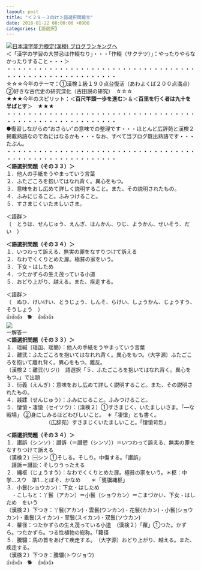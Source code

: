 ```yaml
---
layout: post
title: "＜２９－３向け＞語選択問題⑲"
date: 2018-01-22 00:00:00 +0900
categories: [語選択]
---
```


[![](/syuusyuu9701/assets/images/＜２９－３向け＞語選択問題⑲-br_c_3028_1.gif)](http://blog.with2.net/link.php?1659096:3028 "日本漢字能力検定(漢検) ブログランキングへ")[日本漢字能力検定(漢検) ブログランキングへ](http://blog.with2.net/link.php?1659096:3028)  
＜「漢字の学習の大禁忌は作輟なり」・・・「作輟（サクテツ）」：やったりやらなかったりすること・・・＞  
・・・・・・・・・・・・・・・・・・・・・・・・・・・・・・・・・・・・・・・・・・・・・・・・・・・・・・・・・  
☆☆☆今年のテーマ：①漢検１級１９０点台復活（あわよくば２００点満点）　②好きな古代史の研究深化（古田説の研究）　☆☆☆  
★★★今年のスピリット：＜**百尺竿頭一歩を進む**＞＆＜**百里を行く者は九十を半ばとす**＞　★★★  
・・・・・・・・・・・・・・・・・・・・・・・・・・・・・・・・・・・・・・・・・・・・・・・・・・・・・・・・・  
●復習しながらの“おさらい”の意味での整理です・・・ほとんど広辞苑と漢検２掲載熟語なので為にはなるかも・・・なお、すべて当ブログ既出熟語です・・・たぶん。  
・・・・・・・・・・・・・・・・・・・・・・・・・・・・・・・・・・・・・・・・・・・・・・・・・・・・・・・・・  
**＜語選択問題（その３３）＞**　  
１．他人の手紙をうやまっていう言葉 　  
２．ふたごころを抱いてはなれ背く。異心をもつ。  
３．意味をおし広めて詳しく説明すること。また、その説明されたもの。  
４．ふみにじること。ふみつけること。  
５．すさまじくいたましいさま。  
  
＜語群＞  
（　とうは、せんじゅう、えんぎ、はんかん、りじ、ようかん、せいそう、だい　）  
  
**＜語選択問題（その３４）＞**　  
１．いつわって訴える、無実の罪をなすりつけて訴える　  
２．なわでくくりとめた扉。極貧の家をいう。  
３．下女・はしため　  
４．つたかずらの生え茂っている小道　  
５．おどり上がり、越える。また、疾走する。  
  
＜語群＞  
（　ぬひ、けいけい、とうじょう、しんそ、らけい、しょうかん、じょうすう、そうしょう　）  
👍👍👍　🐕　👍👍👍  
![](/syuusyuu9701/assets/images/＜２９－３向け＞語選択問題⑲-4edb804a8f3d0824506e03f64d0a96c9.jpg)  
ー解答ー  
**＜語選択問題（その３３）＞**　  
１．瑶緘（瑶函、瑶簡）：他人の手紙をうやまっていう言葉 　  
２．離弐：ふたごころを抱いてはなれれ背く。異心をもつ。（大字源）ふたごころを抱いて離れ背く。異心をもつ。離反。  
（漢検２：離弐(リジ)）　語選択「５．ふたごころを抱いてはなれ背く。異心をもつ。」で出題  
３．衍義（えんぎ）：意味をおし広めて詳しく説明すること。また、その説明されたもの。  
４．践蹂（せんじゅう）：ふみにじること。ふみつけること。  
５．悽愴・凄愴（セイソウ）：（漢検２）①すさまじく、いたましいさま。「―な戦場」 ②身にしみるほどわびしいこと。　＊「凄愴」とも書く。  
　　　　　　　　（広辞苑）すさまじくいたましいこと。「悽愴苛烈」  
  
**＜語選択問題（その３４）＞**　  
１．譖訴（シンソ）：譖訴（＝譖愬（シンソ））＝いつわって訴える、無実の罪をなすりつけて訴える　  
（漢検２）🈩シン ①そしる。そしり。中傷する。「譖訴」  
　譖訴＝譖訟：そしりうったえる  
２．縄枢（じょうすう）：なわでくくりとめた扉。極貧の家をいう。＊枢：中学…スウ　準1…とぼそ、かなめ　　＊「甕牖縄枢」　  
３．小鬟(ショウカン)：下女・はしため　  
　・こしもと：丫鬟（アカン）＝小鬟（ショウカン）＝こまづかい、下女・はしため　をいう  
（漢検２）下つき：丫鬟(アカン)・雲鬟(ウンカン)・花鬟(カカン)・小鬟(ショウカン)・垂鬟(スイカン)・翠鬟(スイカン)・双鬟(ソウカン)  
４．蘿径：つたかずらの生え茂っている小道　（漢検２）「蘿」①つた。かずら。つたかずら。つる性植物の総称。「蘿径  
５．騰驤：馬の首をあげて疾走する。　（大字源）おどり上がり、越える。また、疾走する。  
（漢検２）下つき：騰驤(トウジョウ)  
👍👍👍　🐕　👍👍👍